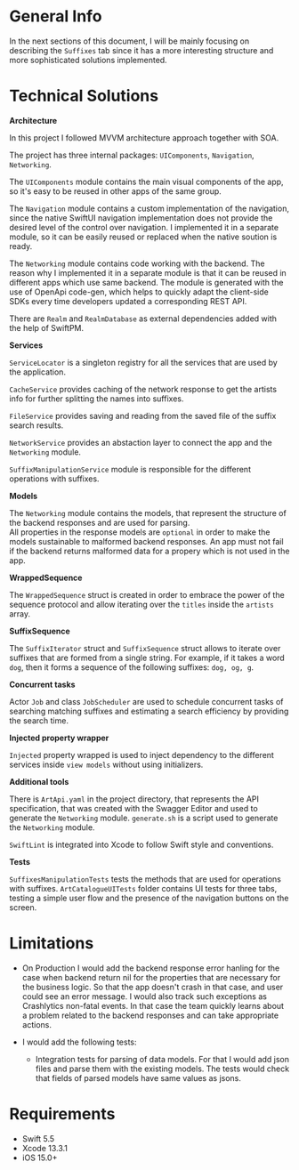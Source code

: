   # General Info  

In the next sections of this document, I will be mainly focusing on describing the `Suffixes` tab since it has a more interesting structure and more sophisticated solutions implemented.

  # Technical Solutions  
  
**Architecture**  
  
In this project I followed MVVM architecture approach together with SOA.  
  
The project has three internal packages: `UIComponents`, `Navigation`, `Networking`.  

The `UIComponents` module contains the main visual components of the app, so it's easy to be reused in other apps of the same group.

The `Navigation` module contains a custom implementation of the navigation, since the native SwiftUI navigation implementation does not provide the desired level of the control over navigation. 
I implemented it in a separate module, so it can be easily reused or replaced when the native soution is ready.
  
The `Networking` module contains code working with the backend. The reason why I implemented it in a separate module is that it can be reused in different apps which use same backend. 
The module is generated with the use of OpenApi code-gen, which helps to quickly adapt the client-side SDKs every time developers updated a corresponding REST API.

There are `Realm` and `RealmDatabase` as external dependencies added with the help of SwiftPM.
  
**Services**  
  
`ServiceLocator` is a singleton registry for all the services that are used by the application.

`CacheService` provides caching of the network response to get the artists info for further splitting the names into suffixes.

`FileService` provides saving and reading from the saved file of the suffix search results.

`NetworkService` provides an abstaction layer to connect the app and the `Networking` module.

`SuffixManipulationService` module is responsible for the different operations with suffixes. 
  
**Models**  
  
The `Networking` module contains the models, that represent the structure of the backend responses and are used for parsing.   
All properties in the response models are `optional` in order to make the models sustainable to malformed backend responses. An app must not fail if the backend returns malformed data for a propery which is not used in the app.   
  
**WrappedSequence**  
  
The `WrappedSequence` struct is created in order to embrace the power of the sequence protocol and allow iterating over the `titles` inside the `artists` array.

**SuffixSequence**  

The `SuffixIterator` struct and `SuffixSequence` struct allows to iterate over suffixes that are formed from a single string. For example, if it takes a word `dog`, then it forms a sequence of the following suffixes: `dog, og, g`.

**Concurrent tasks**

Actor `Job` and class `JobScheduler` are used to schedule concurrent tasks of searching matching suffixes and estimating a search efficiency by providing the search time.

**Injected property wrapper**

`Injected` property wrapped is used to inject dependency to the different services inside `view models` without using initializers.

**Additional tools**  

There is `ArtApi.yaml` in the project directory, that represents the API specification, that was created with the Swagger Editor and used to generate the `Networking` module.
`generate.sh` is a script used to generate the `Networking` module.

`SwiftLint` is integrated into Xcode to follow Swift style and conventions.

**Tests**  

`SuffixesManipulationTests` tests the methods that are used for operations with suffixes.
`ArtCatalogueUITests` folder contains UI tests for three tabs, testing a simple user flow and the presence of the navigation buttons on the screen.

# Limitations  
    
* On Production I would add the backend response error hanling for the case when backend return nil for the properties that are necessary for the business logic.
So that the app doesn't crash in that case, and user could see an error message. I would also track such exceptions as Crashlytics non-fatal events. In that case the team quickly learns about a problem related to the backend responses and can take appropriate actions.  

* I would add the following tests:
  * Integration tests for parsing of data models. For that I would add json files and parse them with the existing models. The tests would check that fields of parsed models have same values as jsons.

# Requirements

* Swift 5.5
* Xcode 13.3.1
* iOS 15.0+  
